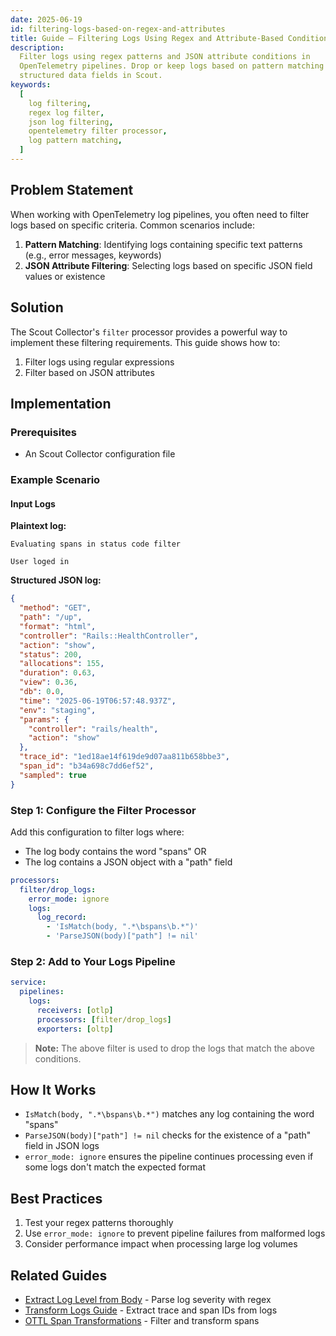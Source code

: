 ```yaml
---
date: 2025-06-19
id: filtering-logs-based-on-regex-and-attributes
title: Guide – Filtering Logs Using Regex and Attribute-Based Conditions
description:
  Filter logs using regex patterns and JSON attribute conditions in
  OpenTelemetry pipelines. Drop or keep logs based on pattern matching and
  structured data fields in Scout.
keywords:
  [
    log filtering,
    regex log filter,
    json log filtering,
    opentelemetry filter processor,
    log pattern matching,
  ]
---
```


## Problem Statement

When working with OpenTelemetry log pipelines, you often need to filter logs
based on specific criteria. Common scenarios include:

1. **Pattern Matching**: Identifying logs containing specific text patterns
   (e.g., error messages, keywords)
2. **JSON Attribute Filtering**: Selecting logs based on specific JSON field
   values or existence

## Solution

The Scout Collector's `filter` processor provides a powerful way to implement
these filtering requirements. This guide shows how to:

1. Filter logs using regular expressions
2. Filter based on JSON attributes

## Implementation

### Prerequisites

- An Scout Collector configuration file

### Example Scenario

#### Input Logs

**Plaintext log:**

```text
Evaluating spans in status code filter

User loged in
```

**Structured JSON log:**

```json
{
  "method": "GET",
  "path": "/up",
  "format": "html",
  "controller": "Rails::HealthController",
  "action": "show",
  "status": 200,
  "allocations": 155,
  "duration": 0.63,
  "view": 0.36,
  "db": 0.0,
  "time": "2025-06-19T06:57:48.937Z",
  "env": "staging",
  "params": {
    "controller": "rails/health",
    "action": "show"
  },
  "trace_id": "1ed18ae14f619de9d07aa811b658bbe3",
  "span_id": "b34a698c7dd6ef52",
  "sampled": true
}
```

### Step 1: Configure the Filter Processor

Add this configuration to filter logs where:

- The log body contains the word "spans" OR
- The log contains a JSON object with a "path" field

```yaml
processors:
  filter/drop_logs:
    error_mode: ignore
    logs:
      log_record:
        - 'IsMatch(body, ".*\bspans\b.*")'
        - 'ParseJSON(body)["path"] != nil'
```

### Step 2: Add to Your Logs Pipeline

```yaml
service:
  pipelines:
    logs:
      receivers: [otlp]
      processors: [filter/drop_logs]
      exporters: [oltp]
```

> **Note:** The above filter is used to drop the logs that match the above
> conditions.

## How It Works

- `IsMatch(body, ".*\bspans\b.*")` matches any log containing the word "spans"
- `ParseJSON(body)["path"] != nil` checks for the existence of a "path" field in
  JSON logs
- `error_mode: ignore` ensures the pipeline continues processing even if some
  logs don't match the expected format

## Best Practices

1. Test your regex patterns thoroughly
2. Use `error_mode: ignore` to prevent pipeline failures from malformed logs
3. Consider performance impact when processing large log volumes

## Related Guides

- [Extract Log Level from Body](./guide-extract-log-level-from-body.md) - Parse
  log severity with regex
- [Transform Logs Guide](./guide-transform-logs.md) - Extract trace and span IDs
  from logs
- [OTTL Span Transformations](./guide-ottl-span-transformations.md) - Filter and
  transform spans
